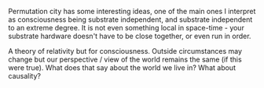 Permutation city has some interesting ideas, one of the main ones I interpret as consciousness being substrate independent, and substrate independent to an extreme degree. It is not even something local in space-time - your substrate hardware doesn't have to be close together, or even run in order. 

A theory of relativity but for consciousness. Outside circumstances may change but our perspective / view of the world remains the same (if this were true). What does that say about the world we live in? What about causality?